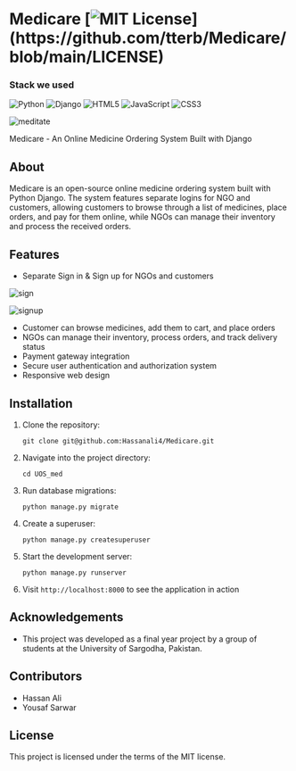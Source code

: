 # Medicare [![MIT License](https://img.shields.io/apm/l/Medicare.svg?)](https://github.com/tterb/Medicare/blob/main/LICENSE)
### Stack we used
![Python](https://img.shields.io/badge/python-3670A0?style=for-the-badge&logo=python&logoColor=ffdd54)
![Django](https://img.shields.io/badge/Django-092E20?style=for-the-badge&logo=django&logoColor=white)
![HTML5](https://img.shields.io/badge/html5-%23E34F26.svg?style=for-the-badge&logo=html5&logoColor=white)
![JavaScript](https://img.shields.io/badge/javascript-%23323330.svg?style=for-the-badge&logo=javascript&logoColor=%23F7DF1E)
![CSS3](https://img.shields.io/badge/css3-%231572B6.svg?style=for-the-badge&logo=css3&logoColor=white)


![meditate](https://user-images.githubusercontent.com/79878896/124366069-65f10000-dc66-11eb-84c0-e548883fbb1c.JPG)

Medicare - An Online Medicine Ordering System Built with Django

## About
Medicare is an open-source online medicine ordering system built with Python Django. The system features separate logins for NGO and customers, allowing customers to browse through a list of medicines, place orders, and pay for them online, while NGOs can manage their inventory and process the received orders. 

## Features
- Separate Sign in & Sign up for NGOs and customers

![sign](https://user-images.githubusercontent.com/79878896/124366070-67bac380-dc66-11eb-93c4-310e0db01788.JPG)

![signup](https://user-images.githubusercontent.com/79878896/124366073-68ebf080-dc66-11eb-8ecc-0e83231c587b.JPG)

- Customer can browse medicines, add them to cart, and place orders
- NGOs can manage their inventory, process orders, and track delivery status
- Payment gateway integration
- Secure user authentication and authorization system
- Responsive web design

## Installation
1. Clone the repository:
    ```
    git clone git@github.com:Hassanali4/Medicare.git
    ```
2. Navigate into the project directory:
    ```
    cd UOS_med
    ```
3. Run database migrations:
    ```
    python manage.py migrate
    ```
4. Create a superuser:
    ```
    python manage.py createsuperuser
    ```
5. Start the development server:
    ```
    python manage.py runserver
    ```
6. Visit `http://localhost:8000` to see the application in action

## Acknowledgements
- This project was developed as a final year project by a group of students at the University of Sargodha, Pakistan.

## Contributors
- Hassan Ali
- Yousaf Sarwar

## License
This project is licensed under the terms of the MIT license.
